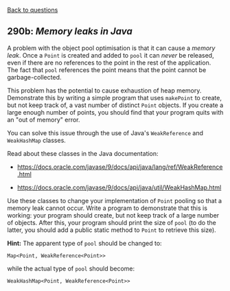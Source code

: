 [Back to questions](../README.md)

## 290b: *Memory leaks in Java*

A problem with the object pool optimisation is that it can cause a *memory leak*.  Once a `Point` is created and added to `pool` it can *never* be released, even if there are no references to the point in the rest of the application.  The fact that `pool` references the point means that the point cannot be garbage-collected.

This problem has the potential to cause exhaustion of heap memory.  Demonstrate this by writing a simple program that uses `makePoint` to create, but not keep track of, a vast number of distinct `Point` objects.  If you create a large enough number of points, you should find that your program quits with an "out of memory" error.

You can solve this issue through the use of Java's `WeakReference` and `WeakHashMap` classes.

Read about these classes in the Java documentation:

* https://docs.oracle.com/javase/9/docs/api/java/lang/ref/WeakReference.html

* https://docs.oracle.com/javase/9/docs/api/java/util/WeakHashMap.html

Use these classes to change your implementation of `Point` pooling so that a memory leak cannot occur.  Write a program to demonstrate that this is working: your program should create, but not keep track of a large number of objects.  After this, your program should print the size of `pool` (to do the latter, you should add a public static method to `Point` to retrieve this size).

**Hint:** The apparent type of `pool` should be changed to:

```
Map<Point, WeakReference<Point>>
```

while the actual type of `pool` should become:
```
WeakHashMap<Point, WeakReference<Point>>
```
